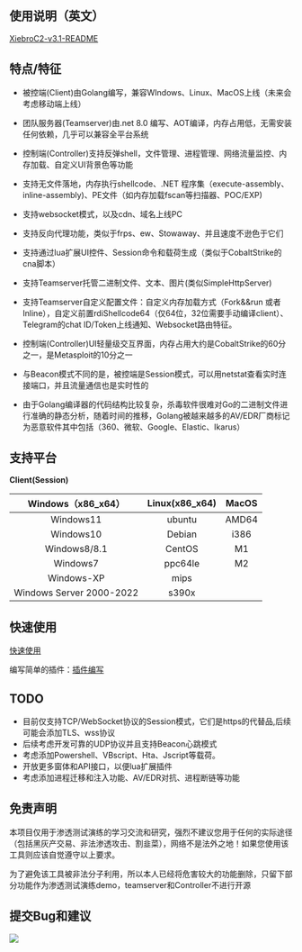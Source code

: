 



## 使用说明（英文）

[XiebroC2-v3.1-README](https://github.com/INotGreen/XiebroC2/blob/main/README_EN.md)



## 特点/特征

- 被控端(Client)由Golang编写，兼容WIndows、Linux、MacOS上线（未来会考虑移动端上线）

- 团队服务器(Teamserver)由.net 8.0 编写、AOT编译，内存占用低，无需安装任何依赖，几乎可以兼容全平台系统

- 控制端(Controller)支持反弹shell，文件管理、进程管理、网络流量监控、内存加载、自定义UI背景色等功能

- 支持无文件落地，内存执行shellcode、.NET 程序集（execute-assembly、inline-assembly)、PE文件（如内存加载fscan等扫描器、POC/EXP)

- 支持websocket模式，以及cdn、域名上线PC

- 支持反向代理功能，类似于frps、ew、Stowaway、并且速度不逊色于它们

- 支持通过lua扩展UI控件、Session命令和载荷生成（类似于CobaltStrike的cna脚本）

- 支持Teamserver托管二进制文件、文本、图片(类似SimpleHttpServer)

- 支持Teamserver自定义配置文件：自定义内存加载方式（Fork&&run 或者Inline），自定义前置rdiShellcode64（仅64位，32位需要手动编译client）、Telegram的chat ID/Token上线通知、Websocket路由特征。

- 控制端(Controller)UI轻量级交互界面，内存占用大约是CobaltStrike的60分之一，是Metasploit的10分之一

- 与Beacon模式不同的是，被控端是Session模式，可以用netstat查看实时连接端口，并且流量通信也是实时性的

- 由于Golang编译器的代码结构比较复杂，杀毒软件很难对Go的二进制文件进行准确的静态分析，随着时间的推移，Golang被越来越多的AV/EDR厂商标记为恶意软件其中包括（360、微软、Google、Elastic、Ikarus）

  

## 支持平台

**Client(Session)**

|    Windows（x86_x64）    | Linux(x86_x64) | MacOS |
| :----------------------: | :------------: | :---: |
|        Windows11         |     ubuntu     | AMD64 |
|        Windows10         |     Debian     | i386  |
|       Windows8/8.1       |     CentOS     |  M1   |
|         Windows7         |    ppc64le     |  M2   |
|        Windows-XP        |      mips      |       |
| Windows Server 2000-2022 |     s390x      |       |



## 快速使用

[快速使用](https://github.com/INotGreen/XiebroC2/wiki)

编写简单的插件：[插件编写](https://github.com/INotGreen/Xiebro-Plugins)

## TODO

- 目前仅支持TCP/WebSocket协议的Session模式，它们是https的代替品,后续可能会添加TLS、wss协议
- 后续考虑开发可靠的UDP协议并且支持Beacon心跳模式
- 考虑添加Powershell、VBscript、Hta、Jscript等载荷。
- 开放更多窗体和API接口，以便lua扩展插件
- 考虑添加进程迁移和注入功能、AV/EDR对抗、进程断链等功能



## 免责声明

本项目仅用于渗透测试演练的学习交流和研究，强烈不建议您用于任何的实际途径（包括黑灰产交易、非法渗透攻击、割韭菜），网络不是法外之地！如果您使用该工具则应该自觉遵守以上要求。

为了避免该工具被非法分子利用，所以本人已经将危害较大的功能删除，只留下部分功能作为渗透测试演练demo，teamserver和Controller不进行开源

## 提交Bug和建议



<img src="Image\Image.jpg"  />



